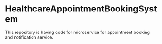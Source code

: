 # HealthcareAppointmentBookingSystem
This repository is having code for microservice for appointment booking and notification service. 
